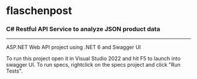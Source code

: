 # flaschenpost
### C# Restful API Service to analyze JSON product data
---
ASP.NET Web API project using .NET 6 and Swagger UI

To run this project open it in Visual Studio 2022 and hit F5 to launch into swagger UI.
To run specs, rightclick on the specs project and click "Run Tests".
